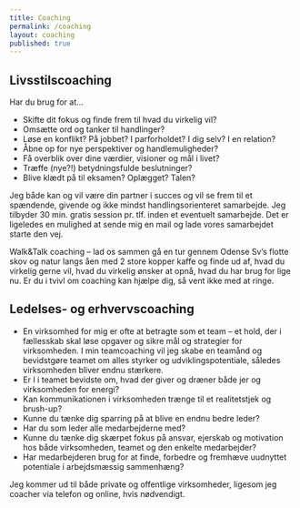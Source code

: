 ```yaml
---
title: Coaching
permalink: /coaching
layout: coaching
published: true
---
```

## Livsstilscoaching

Har du brug for at…

* Skifte dit fokus og finde frem til hvad du virkelig vil?
* Omsætte ord og tanker til handlinger?
* Løse en konflikt? På jobbet? I parforholdet? I dig selv? I en relation?
* Åbne op for nye perspektiver og handlemuligheder? 
* Få overblik over dine værdier, visioner og mål i livet? 
* Træffe (nye?!) betydningsfulde beslutninger?
* Blive klædt på til eksamen? Oplægget? Talen? 

Jeg både kan og vil være din partner i succes og vil se frem til et spændende, givende og ikke mindst handlingsorienteret samarbejde. Jeg tilbyder 30 min. gratis session pr. tlf. inden et eventuelt samarbejde. Det er ligeledes en mulighed at sende mig en mail og lade vores samarbejdet starte den vej.

Walk&Talk coaching – lad os sammen gå en tur gennem Odense Sv’s flotte skov og natur langs åen med 2 store kopper kaffe og finde ud af, hvad du virkelig gerne vil, hvad du virkelig ønsker at opnå, hvad du har brug for lige nu. Er du i tvivl om coaching kan hjælpe dig, så vent ikke med at ringe.





## **Ledelses- og erhvervscoaching**

* En virksomhed for mig er ofte at betragte som et team – et hold, der i fællesskab skal løse opgaver og sikre mål og strategier for virksomheden. I min teamcoaching vil jeg skabe en teamånd og bevidstgøre teamet om alles styrker og udviklingspotentiale, således virksomheden bliver endnu stærkere.
* Er I i teamet bevidste om, hvad der giver og dræner både jer og virksomheden for energi?
* Kan kommunikationen i virksomheden trænge til et realitetstjek og brush-up?
* Kunne du tænke dig sparring på at blive en endnu bedre leder?
* Har du som leder alle medarbejderne med?
* Kunne du tænke dig skærpet fokus på ansvar, ejerskab og motivation hos både virksomheden, teamet og den enkelte medarbejder?
* Har medarbejderen brug for at finde, forbedre og fremhæve uudnyttet potentiale i arbejdsmæssig sammenhæng?

Jeg kommer ud til både private og offentlige virksomheder, ligesom jeg coacher via telefon og online, hvis nødvendigt.
